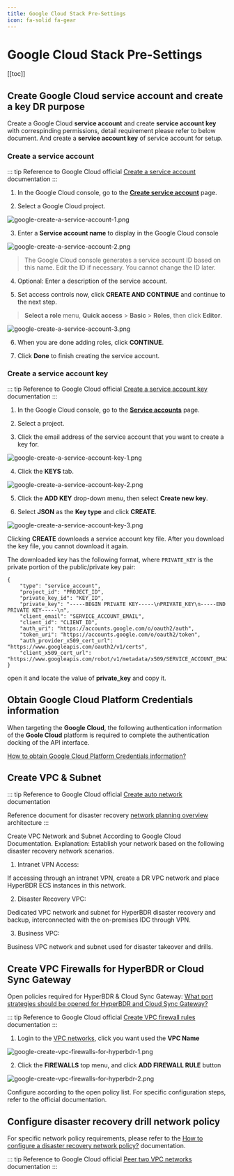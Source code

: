 ```yaml
---
title: Google Cloud Stack Pre-Settings
icon: fa-solid fa-gear
---
```


# Google Cloud Stack Pre-Settings

[[toc]]

## Create Google Cloud service account and create a key DR purpose

Create a Google Cloud **service account** and create **service account key** with correspinding permissions, detail requirement please refer to below document. And create a **service account key** of service account for setup.

### Create a service account

::: tip
Reference to Google Cloud official [Create a service account](https://cloud.google.com/iam/docs/service-accounts-create?hl=en#creating) documentation 
:::

1. In the Google Cloud console, go to the **[Create service account](https://console.cloud.google.com/projectselector/iam-admin/serviceaccounts/create)** page.

2. Select a Google Cloud project. 

 ![google-create-a-service-account-1.png](./images/google-create-a-service-account-1.png)

3. Enter a **Service account name** to display in the Google Cloud console

 ![google-create-a-service-account-2.png](./images/google-create-a-service-account-2.png)

> The Google Cloud console generates a service account ID based on this name. Edit the ID if necessary. You cannot change the ID later.

4. Optional: Enter a description of the service account.

5. Set access controls now, click **CREATE AND CONTINUE** and continue to the next step.

> **Select a role** menu, **Quick access** > **Basic** > **Roles**, then click **Editor**.

 ![google-create-a-service-account-3.png](./images/google-create-a-service-account-3.png)

6. When you are done adding roles, click **CONTINUE**.

7. Click **Done** to finish creating the service account.

### Create a service account key

::: tip
Reference to Google Cloud official [Create a service account key](https://cloud.google.com/iam/docs/keys-create-delete?hl=en#creating) documentation
:::

1. In the Google Cloud console, go to the **[Service accounts](https://console.cloud.google.com/iam-admin/serviceaccounts)** page.

2. Select a project. 

3. Click the email address of the service account that you want to create a key for.

![google-create-a-service-account-key-1.png](./images/google-create-a-service-account-key-1.png)

4. Click the **KEYS** tab.

![google-create-a-service-account-key-2.png](./images/google-create-a-service-account-key-2.png)

5. Click the **ADD KEY** drop-down menu, then select **Create new key**.

6. Select **JSON** as the **Key type** and click **CREATE**.

![google-create-a-service-account-key-3.png](./images/google-create-a-service-account-key-3.png)

Clicking **CREATE** downloads a service account key file. After you download the key file, you cannot download it again.

The downloaded key has the following format, where `PRIVATE_KEY` is the private portion of the public/private key pair:

```
{  
    "type": "service_account",
    "project_id": "PROJECT_ID",
    "private_key_id": "KEY_ID",
    "private_key": "-----BEGIN PRIVATE KEY-----\nPRIVATE_KEY\n-----END PRIVATE KEY-----\n",
    "client_email": "SERVICE_ACCOUNT_EMAIL",
    "client_id": "CLIENT_ID",
    "auth_uri": "https://accounts.google.com/o/oauth2/auth",
    "token_uri": "https://accounts.google.com/o/oauth2/token",
    "auth_provider_x509_cert_url": "https://www.googleapis.com/oauth2/v1/certs",
    "client_x509_cert_url": "https://www.googleapis.com/robot/v1/metadata/x509/SERVICE_ACCOUNT_EMAIL"  
}
```
open it and locate the value of **private_key** and copy it.

## Obtain Google Cloud Platform Credentials information

When targeting the **Google Cloud**, the following authentication information of the **Goole Cloud** platform is required to complete the authentication docking of the API interface.

[How to obtain Google Cloud Platform Credentials information?](https://docs.oneprocloud.com/userguide/faq/faq.html#how-to-obtain-google-cloud-platform-credentials-information)

## Create VPC & Subnet

::: tip
Reference to Google Cloud official [Create auto network](https://cloud.google.com/vpc/docs/create-modify-vpc-networks#create-auto-network) documentation

Reference document for disaster recovery [network planning overview](https://docs.oneprocloud.com/userguide/presales/dr-network-planning-recommendations.html) architecture
:::

Create VPC Network and Subnet According to Google Cloud Documentation. Explanation: Establish your network based on the following disaster recovery network scenarios.

1. Intranet VPN Access:

If accessing through an intranet VPN, create a DR VPC network and place HyperBDR ECS instances in this network.

2. Disaster Recovery VPC:

Dedicated VPC network and subnet for HyperBDR disaster recovery and backup, interconnected with the on-premises IDC through VPN.

3. Business VPC:

Business VPC network and subnet used for disaster takeover and drills.

## Create VPC Firewalls for HyperBDR or Cloud Sync Gateway

Open policies required for HyperBDR & Cloud Sync Gateway: [What port strategies should be opened for HyperBDR and Cloud Sync Gateway?](https://docs.oneprocloud.com/userguide/faq/faq.html#what-port-strategies-should-be-opened-for-hyperbdr-and-cloud-sync-gateway)

::: tip
Reference to Google Cloud official [Create VPC firewall rules](https://cloud.google.com/firewall/docs/using-firewalls#creating_firewall_rules) documentation
:::

1. Login to the [VPC networks](https://console.cloud.google.com/networking/networks/list), click you want used the **VPC Name**

![google-create-vpc-firewalls-for-hyperbdr-1.png](./images/google-create-vpc-firewalls-for-hyperbdr-1.png)

2. Click the **FIREWALLS** top menu, and click **ADD FIREWALL RULE** button

![google-create-vpc-firewalls-for-hyperbdr-2.png](./images/google-create-vpc-firewalls-for-hyperbdr-2.png)

Configure according to the open policy list. For specific configuration steps, refer to the official documentation.

## Configure disaster recovery drill network policy

For specific network policy requirements, please refer to the [How to configure a disaster recovery network policy?](https://docs.oneprocloud.com/userguide/faq/faq.html#how-to-configure-a-disaster-recovery-network-policy) documentation.

::: tip
Reference to Google Cloud official [Peer two VPC networks](https://cloud.google.com/vpc/docs/peer-two-networks) documentation
:::